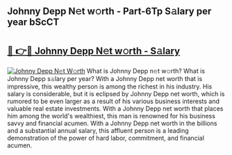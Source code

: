 ## Johnny Depp N𝚎t w𝚘rth - Part-6Tp S𝚊lary per year bScCT

# <h2><a href="http://gc3htl.nevu.top/?p=Johnny+Depp">🔗 👉🔴 Johnny Depp N𝚎t w𝚘rth - S𝚊lary</a></h2>

[![Johnny Depp N𝚎t W𝚘rth](https://i.imgur.com/Oavwk0R.jpeg)](http://gc3htl.nevu.top/?p=Johnny+Depp)
What is Johnny Depp n𝚎t w𝚘rth? What is Johnny Depp s𝚊lary per year?
With a Johnny Depp net worth that is impressive, this wealthy person is among the richest in his industry. His salary is considerable, but it is eclipsed by Johnny Depp net worth, which is rumored to be even larger as a result of his various business interests and valuable real estate investments. With a Johnny Depp net worth that places him among the world's wealthiest, this man is renowned for his business savvy and financial acumen. With a Johnny Depp net worth in the billions and a substantial annual salary, this affluent person is a leading demonstration of the power of hard labor, commitment, and financial acumen.
